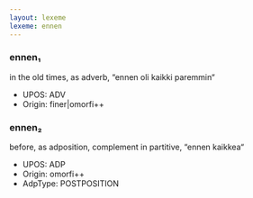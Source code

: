 ```yaml
---
layout: lexeme
lexeme: ennen
---
```


###  ennen₁

in the old times, as adverb, “ennen oli kaikki paremmin“
* UPOS:  ADV
* Origin:  finer|omorfi++


###  ennen₂

before, as adposition, complement in partitive, “ennen kaikkea“
* UPOS:  ADP
* Origin:  omorfi++
* AdpType:  POSTPOSITION

